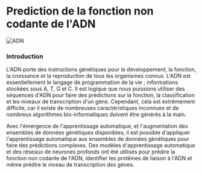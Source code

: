 # Prediction de la fonction non codante de l'ADN

![ADN](https://user-images.githubusercontent.com/93741954/182470078-c5747684-2e9e-4893-abc7-6ef74486665c.jpg)

### Introduction
L'ADN porte des instructions génétiques pour le développement, la fonction, la
croissance et la reproduction de tous les organismes connus. L'ADN est essentiellement le
langage de programmation de la vie ; informations stockées sous A, T, G et C. Il est logique
que nous puissions utiliser des séquences d'ADN pour faire des prédictions sur la fonction, la
classification et les niveaux de transcription d'un gène. Cependant, cela est extrêmement
difficile, car il existe de nombreuses caractéristiques inconnues et de nombreux algorithmes
bio-informatiques doivent être générés à la main.

Avec l'émergence de l'apprentissage automatique, et l'augmentation des ensembles de
données génétiques disponibles, il est possible d'appliquer l'apprentissage automatique aux
ensembles de données génétiques pour faire des prédictions complexes. Des modèles
d'apprentissage automatique et des réseaux de neurones profonds ont été utilisés pour prédire
la fonction non codante de l'ADN, identifier les protéines de liaison à l'ADN et même prédire
le niveau de transcription des gènes.

